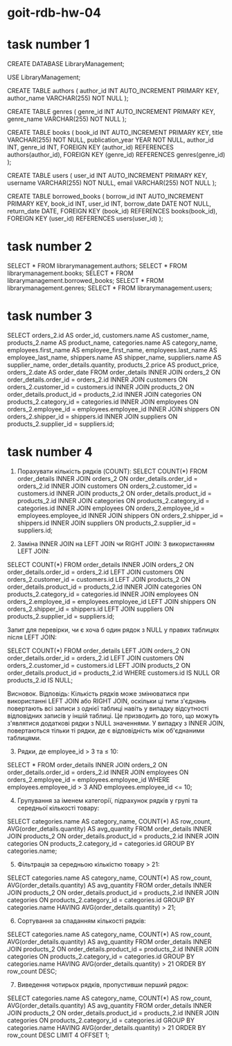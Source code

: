 # goit-rdb-hw-04

# task number 1

CREATE DATABASE LibraryManagement;

USE LibraryManagement;

CREATE TABLE authors (
    author_id INT AUTO_INCREMENT PRIMARY KEY,
    author_name VARCHAR(255) NOT NULL
);

CREATE TABLE genres (
    genre_id INT AUTO_INCREMENT PRIMARY KEY,
    genre_name VARCHAR(255) NOT NULL
);

CREATE TABLE books (
    book_id INT AUTO_INCREMENT PRIMARY KEY,
    title VARCHAR(255) NOT NULL,
    publication_year YEAR NOT NULL,
    author_id INT,
    genre_id INT,
    FOREIGN KEY (author_id) REFERENCES authors(author_id),
    FOREIGN KEY (genre_id) REFERENCES genres(genre_id)
);

CREATE TABLE users (
    user_id INT AUTO_INCREMENT PRIMARY KEY,
    username VARCHAR(255) NOT NULL,
    email VARCHAR(255) NOT NULL
);

CREATE TABLE borrowed_books (
    borrow_id INT AUTO_INCREMENT PRIMARY KEY,
    book_id INT,
    user_id INT,
    borrow_date DATE NOT NULL,
    return_date DATE,
    FOREIGN KEY (book_id) REFERENCES books(book_id),
    FOREIGN KEY (user_id) REFERENCES users(user_id)
);

# task number 2

SELECT * FROM librarymanagement.authors;
SELECT * FROM librarymanagement.books;
SELECT * FROM librarymanagement.borrowed_books;
SELECT * FROM librarymanagement.genres;
SELECT * FROM librarymanagement.users;

# task number 3

SELECT 
    orders_2.id AS order_id,
    customers.name AS customer_name,
    products_2.name AS product_name,
    categories.name AS category_name,
    employees.first_name AS employee_first_name,
    employees.last_name AS employee_last_name,
    shippers.name AS shipper_name,
    suppliers.name AS supplier_name,
    order_details.quantity,
    products_2.price AS product_price,
    orders_2.date AS order_date
FROM 
    order_details
INNER JOIN 
    orders_2 ON order_details.order_id = orders_2.id
INNER JOIN 
    customers ON orders_2.customer_id = customers.id
INNER JOIN 
    products_2 ON order_details.product_id = products_2.id
INNER JOIN 
    categories ON products_2.category_id = categories.id
INNER JOIN 
    employees ON orders_2.employee_id = employees.employee_id
INNER JOIN 
    shippers ON orders_2.shipper_id = shippers.id
INNER JOIN 
    suppliers ON products_2.supplier_id = suppliers.id;

# task number 4

1. Порахувати кількість рядків (COUNT):
SELECT COUNT(*) 
FROM order_details
INNER JOIN orders_2 ON order_details.order_id = orders_2.id
INNER JOIN customers ON orders_2.customer_id = customers.id
INNER JOIN products_2 ON order_details.product_id = products_2.id
INNER JOIN categories ON products_2.category_id = categories.id
INNER JOIN employees ON orders_2.employee_id = employees.employee_id
INNER JOIN shippers ON orders_2.shipper_id = shippers.id
INNER JOIN suppliers ON products_2.supplier_id = suppliers.id;

2. Заміна INNER JOIN на LEFT JOIN чи RIGHT JOIN:
З використанням LEFT JOIN:

SELECT COUNT(*) 
FROM order_details
INNER JOIN orders_2 ON order_details.order_id = orders_2.id
LEFT JOIN customers ON orders_2.customer_id = customers.id
LEFT JOIN products_2 ON order_details.product_id = products_2.id
INNER JOIN categories ON products_2.category_id = categories.id
INNER JOIN employees ON orders_2.employee_id = employees.employee_id
LEFT JOIN shippers ON orders_2.shipper_id = shippers.id
LEFT JOIN suppliers ON products_2.supplier_id = suppliers.id;

Запит для перевірки, чи є хоча б один рядок з NULL у правих таблицях 
після LEFT JOIN:

SELECT COUNT(*)
FROM 
    order_details
LEFT JOIN orders_2 ON order_details.order_id = orders_2.id
LEFT JOIN customers ON orders_2.customer_id = customers.id
LEFT JOIN products_2 ON order_details.product_id = products_2.id
WHERE customers.id IS NULL OR products_2.id IS NULL;

Висновок.
Відповідь:
Кількість рядків може змінюватися при використанні LEFT JOIN або RIGHT JOIN, 
оскільки ці типи з'єднань повертають всі записи з однієї таблиці навіть у 
випадку відсутності відповідних записів у іншій таблиці. Це призводить до того,
що можуть з'являтися додаткові рядки з NULL значеннями. У випадку з 
INNER JOIN, повертаються тільки ті рядки, де є відповідність
між об'єднаними таблицями.

3. Рядки, де employee_id > 3 та ≤ 10:

SELECT *
FROM order_details
INNER JOIN orders_2 ON order_details.order_id = orders_2.id
INNER JOIN employees ON orders_2.employee_id = employees.employee_id
WHERE employees.employee_id > 3 AND employees.employee_id <= 10;

4. Групування за іменем категорії, підрахунок рядків у групі
та середньої кількості товару:

SELECT categories.name AS category_name, 
       COUNT(*) AS row_count, 
       AVG(order_details.quantity) AS avg_quantity
FROM order_details
INNER JOIN products_2 ON order_details.product_id = products_2.id
INNER JOIN categories ON products_2.category_id = categories.id
GROUP BY categories.name;

5. Фільтрація за середньою кількістю товару > 21:

SELECT categories.name AS category_name, 
       COUNT(*) AS row_count, 
       AVG(order_details.quantity) AS avg_quantity
FROM order_details
INNER JOIN products_2 ON order_details.product_id = products_2.id
INNER JOIN categories ON products_2.category_id = categories.id
GROUP BY categories.name
HAVING AVG(order_details.quantity) > 21;

6. Сортування за спаданням кількості рядків:

SELECT categories.name AS category_name, 
       COUNT(*) AS row_count, 
       AVG(order_details.quantity) AS avg_quantity
FROM order_details
INNER JOIN products_2 ON order_details.product_id = products_2.id
INNER JOIN categories ON products_2.category_id = categories.id
GROUP BY categories.name
HAVING AVG(order_details.quantity) > 21
ORDER BY row_count DESC;

7. Виведення чотирьох рядків, пропустивши перший рядок:

SELECT categories.name AS category_name, 
       COUNT(*) AS row_count, 
       AVG(order_details.quantity) AS avg_quantity
FROM order_details
INNER JOIN products_2 ON order_details.product_id = products_2.id
INNER JOIN categories ON products_2.category_id = categories.id
GROUP BY categories.name
HAVING AVG(order_details.quantity) > 21
ORDER BY row_count DESC
LIMIT 4 OFFSET 1;
